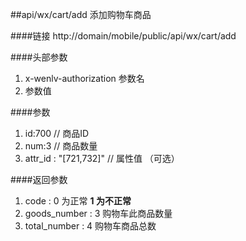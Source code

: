 ##api/wx/cart/add   添加购物车商品


####链接
    http://domain/mobile/public/api/wx/cart/add

####头部参数
1. x-wenlv-authorization     参数名
2.    参数值

####参数
1. id:700    // 商品ID
2. num:3     // 商品数量
3. attr_id :  "[721,732]" // 属性值  （可选）


####返回参数
1. code : 0 为正常   **1 为不正常**
2. goods_number  : 3  购物车此商品数量
3. total_number  : 4  购物车商品总数
